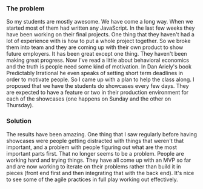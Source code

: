 ### The problem
So my students are mostly awesome. We have come a long way. When we started most of them had written any JavaScript. In the last few weeks they have been working on their final projects. One thing that they haven't had a lot of experience with is how to put a whole project together. So we broke them into team and they are coming up with their own product to show future employers. It has been great except one thing. They haven't been making great progress. Now I've read a little about behavioral economics and the truth is people need some kind of motivation. In Dan Ariely's book Predictably Irrational he even speaks of setting short term deadlines in order to motivate people. So I came up with a plan to help the class along. I proposed that we have the students do showcases every few days. They are expected to have a feature or two in their production environment for each of the showcases (one happens on Sunday and the other on Thursday). 
### Solution
The results have been amazing. One thing that I saw regularly before having showcases were people getting distracted with things that weren't that important, and a problem with people figuring out what are the most important parts first. That no longer seems to be a problem. People are working hard and trying things. They have all come up with an MVP so far and are now working to iterate on their problems rather than build it in pieces (front end first and then integrating that with the back end). It's nice to see some of the agile practices in full play working out effectively.
